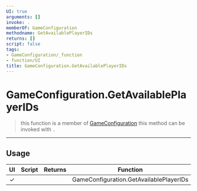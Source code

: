 ```yaml
---
UI: true
arguments: []
invoke: .
memberOf: GameConfiguration
methodname: GetAvailablePlayerIDs
returns: []
script: false
tags:
- GameConfiguration/_function
- function/UI
title: GameConfiguration.GetAvailablePlayerIDs
---
```

# GameConfiguration.GetAvailablePlayerIDs
> this function is a member of [GameConfiguration](civ-6/lua/GameConfiguration.md)
> this method can be invoked with `.`
-----
## Usage
|  UI | Script | Returns | Function | Arguments |
|:---:|:------:|-------:|:--------:|:---------|
|✓| ||GameConfiguration.GetAvailablePlayerIDs||
